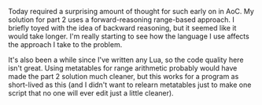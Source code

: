 Today required a surprising amount of thought for such early on in AoC. My solution for part 2 uses a forward-reasoning range-based approach. I briefly toyed with the idea of backward reasoning, but it seemed like it would take longer. I'm really starting to see how the language I use affects the approach I take to the problem.

It's also been a while since I've written any Lua, so the code quality here isn't great. Using metatables for range arithmetic probably would have made the part 2 solution much cleaner, but this works for a program as short-lived as this (and I didn't want to relearn metatables just to make one script that no one will ever edit just a little cleaner).
